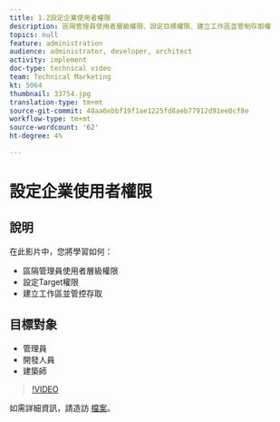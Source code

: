 ```yaml
---
title: 1.2設定企業使用者權限
description: 區隔管理員使用者層級權限、設定目標權限、建立工作區並管制存取權
topics: null
feature: administration
audience: administrator, developer, architect
activity: implement
doc-type: technical video
team: Technical Marketing
kt: 5064
thumbnail: 33754.jpg
translation-type: tm+mt
source-git-commit: 48aa6ebbf19f1ae1225fd8aeb77912d91ee0cf8e
workflow-type: tm+mt
source-wordcount: '62'
ht-degree: 4%

---
```



# 設定企業使用者權限

## 說明

在此影片中，您將學習如何：

* 區隔管理員使用者層級權限
* 設定Target權限
* 建立工作區並管控存取

## 目標對象

* 管理員
* 開發人員
* 建築師

>[!VIDEO](https://video.tv.adobe.com/v/33754/?quality=12)

如需詳細資訊，請造訪 [檔案](https://docs.adobe.com/content/help/en/target/using/administer/administrating-target.html)。
